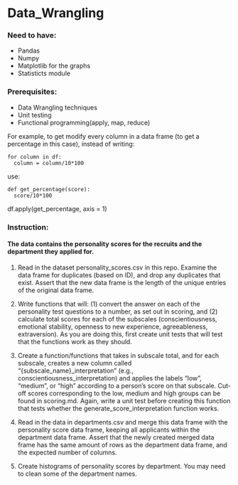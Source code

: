 # Data_Wrangling

### Need to have:
- Pandas
- Numpy
- Matplotlib for the graphs
- Statisticts module

### Prerequisites:
- Data Wrangling techniques
- Unit testing 
- Functional programming(apply, map, reduce)

For example, to get modify every column in a data frame (to get a percentage in this case), instead of writing:

    for column in df:
      column = column/10*100

use:

    def get_percentage(score):
      score/10*100

df.apply(get_percentage, axis = 1)


### Instruction:
#### The data contains the personality scores for the recruits and the department they applied for.

1. Read in the dataset personality_scores.csv in this repo. Examine the data frame for duplicates (based on ID), and drop any duplicates that exist. Assert that the new data frame is the length of the unique entries of the original data frame.

2. Write functions that will:
    (1) convert the answer on each of the personality test questions to a number, as set out in scoring, and 
        (2) calculate total scores for each of the subscales (conscientiousness, emotional stability, openness to new experience, agreeableness, extraversion). As you are doing this, first create unit tests that will test that the functions work as they should.

3. Create a function/functions that takes in subscale total, and for each subscale, creates a new column called “{subscale_name}_interpretation” (e.g., conscientiousness_interpretation) and applies the labels “low”, “medium”, or “high” according to a person’s score on that subscale. Cut-off scores corresponding to the low, medium and high groups can be found in scoring.md. Again, write a unit test before creating this function that tests whether the generate_score_interpretation function works.

4. Read in the data in departments.csv and merge this data frame with the personality score data frame, keeping all applicants within the department data frame. Assert that the newly created merged data frame has the same amount of rows as the department data frame, and the expected number of columns.

5. Create histograms of personality scores by department. You may need to clean some of the department names.

